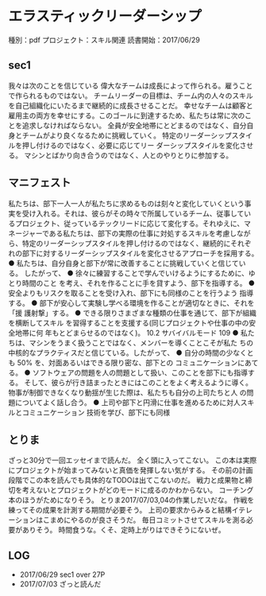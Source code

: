 # エラスティックリーダーシップ
種別：pdf
プロジェクト：スキル関連
読書開始：2017/06/29

## sec1
我々は次のことを信じている
偉大なチームは成長によって作られる。雇うことで作られるものではない。 チームリーダーの目標は、チーム内の人々のスキルを自己組織化にいたるまで継続的に成長させることだ。 幸せなチームは顧客と雇用主の両方を幸せにする。このゴールに到達するため、私たちは常に次のことを追求しなければならない。
全員が安全地帯にとどまるのではなく、自分自身とチームがより良くなるために挑戦していく。
特定のリーダーシップスタイルを押し付けるのではなく、必要に応じてリー ダーシップスタイルを変化させる。
マシンとばかり向き合うのではなく、人とのやりとりに参加する。

## マニフェスト
私たちは、部下一人一人が私たちに求めるものは刻々と変化していくという事 実を受け入れる。それは、彼らがその時々で所属しているチーム、従事してい るプロジェクト、従っているテックリードに応じて変化する。それゆえに、マ ネージャーである私たちは、部下の実際の仕事に対処するスキルを考慮しなが ら、特定のリーダーシップスタイルを押し付けるのではなく、継続的にそれぞ れの部下に対するリーダーシップスタイルを変化させるアプローチを採用する。● 私たちは、自分自身と部下が常に改善することに挑戦していくと信じている。 したがって、● 徐々に練習することで学んでいけるようにするために、ゆとり時間のこと を考え、それを作ることに手を貸すよう、部下を指導する。● 安全よりもリスクを取ることを受け入れ、部下にも同様のことを行うよう 指導する。● 部下が安心して実験し学べる環境を作ることが適切なときに、それを「援 護射撃」する。● できる限りさまざまな種類の仕事を通じて、部下が組織を横断してスキル を習得することを支援する(同じプロジェクトや仕事の中の安全地帯に何 年もとどまらせるのではなく)。
10.2 サバイバルモード 109 ● 私たちは、マシンをうまく扱うことではなく、メンバーを導くことこそが私た ちの中核的なプラクティスだと信じている。したがって、● 自分の時間の少なくとも 50% を、対面あるいはできる限り密な、部下との コミュニケーションにあてる。● ソフトウェアの問題を人の問題として扱い、このことを部下にも指導する。 そして、彼らが行き詰まったときにはこのことをよく考えるように導く。 物事が制御できなくなり動揺が生じた際は、私たちも自分の上司たちと人 の問題についてよく話し合う。● 上司や部下と円滑に仕事を進めるために対人スキルとコミュニケーション 技術を学び、部下にも同様

## とりま
ざっと30分で一回エッセイまで読んだ。
全く頭に入ってこない。
この本は実際にプロジェクトが始まってみないと真価を発揮しない気がする。
その前の計画段階でこの本を読んでも具体的なTODOは出てこないのだ。
戦力と成果物と締切を考えないとプロジェクトがどのモードに成るのかわからない。
コーチング本のほうがためになりそう。
とりま2017/07/03,04の作業しだいだな。
作戦を練ってその成果を計測する期間が必要そう。
上司の要求からみると結構イテレーションはこまめにやるのが良さそうだ。
毎日コミットさせてスキルを測る必要がありそう。
時間食うな。くそ、定時上がりはできそうにないぜ。

## LOG
- 2017/06/29 sec1 over 27P
- 2017/07/03 ざっと読んだ
